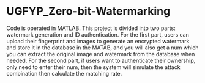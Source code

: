 # UGFYP_Zero-bit-Watermarking
Code is operated in MATLAB.
This project is divided into two parts: watermark generation and ID authentication.
For the first part, users can upload their fingerprint and images to generate an encrypted watermark and store it in the database in the MATAB, and you will also get a num which you can extract the original image and watermark from the database when needed.
For the second part, if users want to authenticate their ownership, only need to enter their num, then the system will simulate the attack combination then calculate the matching rate.
